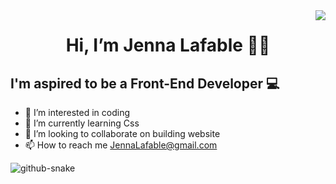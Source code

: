 <img align="right" src="https://api.visitorbadge.io/api/visitors?path=Jen0234%2FREAME.md&label=VISITORS&labelColor=%237e395a&countColor=%23fd7ca4&style=flat-square&labelStyle=upper" />

<h1 align="center"> Hi, I’m Jenna Lafable 👋🏾 </h1>

<h2> I'm aspired to be a Front-End Developer 💻 </h2>

- 👀 I’m interested in coding 
- 🌱 I’m currently learning Css
- 💞️ I’m looking to collaborate on building website
- 📫 How to reach me JennaLafable@gmail.com

<!---
Jen0234/Jen0234 is a ✨ special ✨ repository because its `README.md` (this file) appears on your GitHub profile.
You can click the Preview link to take a look at your changes.
--->
<picture>
  <source media="(prefers-color-scheme: dark)" srcset="github-snake-dark.svg" />
  <source media="(prefers-color-scheme: light)" srcset="github-snake.svg" />
  <img alt="github-snake" src="github-snake.svg" />
</picture>
